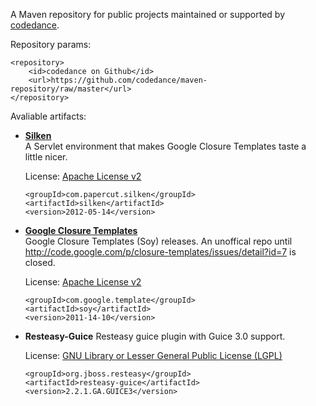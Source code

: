 A Maven repository for public projects maintained or supported by [codedance](https://github.com/codedance).

Repository params:

	<repository>
		<id>codedance on Github</id>
		<url>https://github.com/codedance/maven-repository/raw/master</url>
	</repository>


Avaliable artifacts:

*	**[Silken](https://github.com/codedance/silken)**   
	A Servlet environment that makes Google Closure Templates taste a little nicer.

	License: [Apache License v2](http://www.apache.org/licenses/LICENSE-2.0)

		<groupId>com.papercut.silken</groupId>
		<artifactId>silken</artifactId>
		<version>2012-05-14</version>

*	**[Google Closure Templates](http://code.google.com/closure/templates/)**   
	Google Closure Templates (Soy) releases. An unoffical repo until http://code.google.com/p/closure-templates/issues/detail?id=7 is closed.
	
	License: [Apache License v2](http://www.apache.org/licenses/LICENSE-2.0)


		<groupId>com.google.template</groupId>
		<artifactId>soy</artifactId>
		<version>2011-14-10</version>

*	**Resteasy-Guice**
	Resteasy guice plugin with Guice 3.0 support.

	License: [GNU Library or Lesser General Public License (LGPL)](http://sourceforge.net/softwaremap/?&fq%5B%5D=trove%3A16)

		<groupId>org.jboss.resteasy</groupId>
		<artifactId>resteasy-guice</artifactId>
		<version>2.2.1.GA.GUICE3</version>
